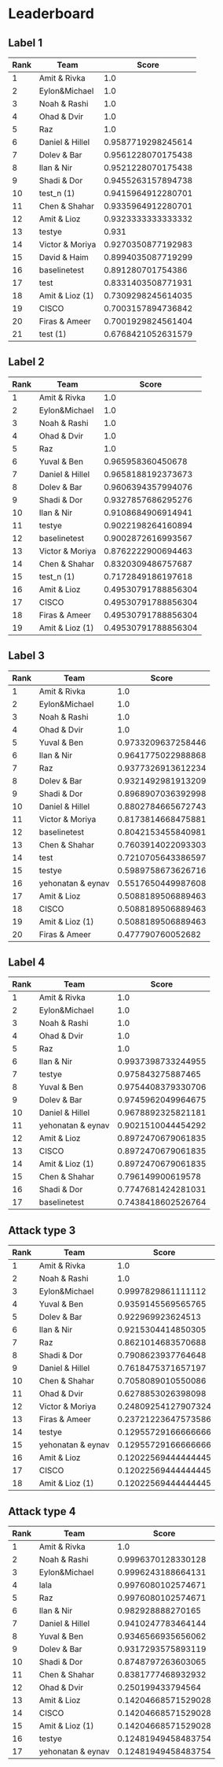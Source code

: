 # Leaderboard

## Label 1
| Rank | Team | Score |
|---|---|---|
|1|Amit & Rivka|1.0|
|2|Eylon&Michael|1.0|
|3|Noah & Rashi|1.0|
|4|Ohad & Dvir|1.0|
|5|Raz|1.0|
|6|Daniel & Hillel|0.9587719298245614|
|7|Dolev & Bar|0.9561228070175438|
|8|Ilan & Nir|0.9521228070175438|
|9|Shadi & Dor|0.9455263157894738|
|10|test_n (1)|0.9415964912280701|
|11|Chen & Shahar|0.9335964912280701|
|12|Amit & Lioz|0.9323333333333332|
|13|testye|0.931|
|14|Victor & Moriya|0.9270350877192983|
|15|David & Haim|0.8994035087719299|
|16|baselinetest|0.891280701754386|
|17|test|0.8331403508771931|
|18|Amit & Lioz (1)|0.7309298245614035|
|19|CISCO|0.7003157894736842|
|20|Firas & Ameer|0.7001929824561404|
|21|test (1)|0.6768421052631579|


## Label 2
| Rank | Team | Score |
|---|---|---|
|1|Amit & Rivka|1.0|
|2|Eylon&Michael|1.0|
|3|Noah & Rashi|1.0|
|4|Ohad & Dvir|1.0|
|5|Raz|1.0|
|6|Yuval & Ben|0.965958360450678|
|7|Daniel & Hillel|0.9658188192373673|
|8|Dolev & Bar|0.9606394357994076|
|9|Shadi & Dor|0.9327857686295276|
|10|Ilan & Nir|0.9108684906914941|
|11|testye|0.9022198264160894|
|12|baselinetest|0.9002872616993567|
|13|Victor & Moriya|0.8762222900694463|
|14|Chen & Shahar|0.8320309486757687|
|15|test_n (1)|0.7172849186197618|
|16|Amit & Lioz|0.49530791788856304|
|17|CISCO|0.49530791788856304|
|18|Firas & Ameer|0.49530791788856304|
|19|Amit & Lioz (1)|0.49530791788856304|


## Label 3
| Rank | Team | Score |
|---|---|---|
|1|Amit & Rivka|1.0|
|2|Eylon&Michael|1.0|
|3|Noah & Rashi|1.0|
|4|Ohad & Dvir|1.0|
|5|Yuval & Ben|0.9733209637258446|
|6|Ilan & Nir|0.9641775022988868|
|7|Raz|0.9377326913612234|
|8|Dolev & Bar|0.9321492981913209|
|9|Shadi & Dor|0.8968907036392998|
|10|Daniel & Hillel|0.8802784665672743|
|11|Victor & Moriya|0.8173814668475881|
|12|baselinetest|0.8042153455840981|
|13|Chen & Shahar|0.7603914022093303|
|14|test|0.7210705643386597|
|15|testye|0.5989758673626716|
|16|yehonatan & eynav|0.5517650449987608|
|17|Amit & Lioz|0.5088189506889463|
|18|CISCO|0.5088189506889463|
|19|Amit & Lioz (1)|0.5088189506889463|
|20|Firas & Ameer|0.477790760052682|


## Label 4
| Rank | Team | Score |
|---|---|---|
|1|Amit & Rivka|1.0|
|2|Eylon&Michael|1.0|
|3|Noah & Rashi|1.0|
|4|Ohad & Dvir|1.0|
|5|Raz|1.0|
|6|Ilan & Nir|0.9937398733244955|
|7|testye|0.975843275887465|
|8|Yuval & Ben|0.9754408379330706|
|9|Dolev & Bar|0.9745962049964675|
|10|Daniel & Hillel|0.9678892325821181|
|11|yehonatan & eynav|0.9021510044454292|
|12|Amit & Lioz|0.8972470679061835|
|13|CISCO|0.8972470679061835|
|14|Amit & Lioz (1)|0.8972470679061835|
|15|Chen & Shahar|0.796149900619578|
|16|Shadi & Dor|0.7747681424281031|
|17|baselinetest|0.7438418602526764|


## Attack type 3
| Rank | Team | Score |
|---|---|---|
|1|Amit & Rivka|1.0|
|2|Noah & Rashi|1.0|
|3|Eylon&Michael|0.9997829861111112|
|4|Yuval & Ben|0.9359145569565765|
|5|Dolev & Bar|0.922969923624513|
|6|Ilan & Nir|0.9215304414850305|
|7|Raz|0.8621014683570688|
|8|Shadi & Dor|0.7908623937764648|
|9|Daniel & Hillel|0.7618475371657197|
|10|Chen & Shahar|0.7058089010550086|
|11|Ohad & Dvir|0.6278853026398098|
|12|Victor & Moriya|0.24809254127907324|
|13|Firas & Ameer|0.23721223647573586|
|14|testye|0.12955729166666666|
|15|yehonatan & eynav|0.12955729166666666|
|16|Amit & Lioz|0.12022569444444445|
|17|CISCO|0.12022569444444445|
|18|Amit & Lioz (1)|0.12022569444444445|


## Attack type 4
| Rank | Team | Score |
|---|---|---|
|1|Amit & Rivka|1.0|
|2|Noah & Rashi|0.9996370128330128|
|3|Eylon&Michael|0.9996243188664131|
|4|lala|0.9976080102574671|
|5|Raz|0.9976080102574671|
|6|Ilan & Nir|0.982928888270165|
|7|Daniel & Hillel|0.9410247783464144|
|8|Yuval & Ben|0.9346566935656062|
|9|Dolev & Bar|0.9317293575893119|
|10|Shadi & Dor|0.8748797263603065|
|11|Chen & Shahar|0.8381777468932932|
|12|Ohad & Dvir|0.250199433794564|
|13|Amit & Lioz|0.14204668571529028|
|14|CISCO|0.14204668571529028|
|15|Amit & Lioz (1)|0.14204668571529028|
|16|testye|0.12481949458483754|
|17|yehonatan & eynav|0.12481949458483754|



